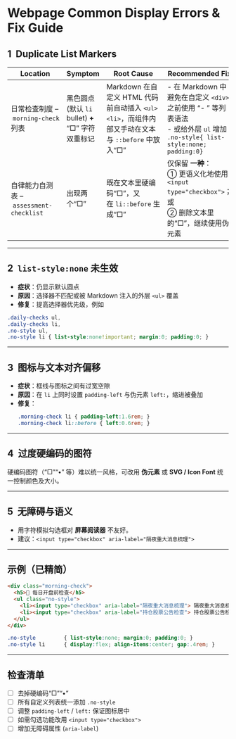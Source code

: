
# Webpage Common Display Errors & Fix Guide

## 1  Duplicate List Markers

| Location | Symptom | Root Cause | Recommended Fix |
|----------|---------|------------|-----------------|
| 日常检查制度 – `morning‑check` 列表 | 黑色圆点 (默认 `li` bullet) **+** “□” 字符双重标记 | Markdown 在自定义 HTML 代码前自动插入 `<ul><li>`，而组件内部又手动在文本与 `::before` 中放入“□” | - 在 Markdown 中避免在自定义 `<div>` 之前使用 “- ” 等列表语法<br>- 或给外层 `ul` 增加 `.no-style{ list-style:none; padding:0}` |
| 自律能力自测表 – `assessment-checklist` | 出现两个“□” | 既在文本里硬编码“□”，又在 `li::before` 生成“□” | 仅保留 **一种**：<br>① 更语义化地使用 `<input type="checkbox">`；或<br>② 删除文本里的“□”，继续使用伪元素 |

---

## 2  `list-style:none` 未生效

* **症状**：仍显示默认圆点  
* **原因**：选择器不匹配或被 Markdown 注入的外层 `<ul>` 覆盖  
* **修复**：提高选择器优先级，例如  

```css
.daily-checks ul,
.daily-checks li,
.no-style ul,
.no-style li { list-style:none!important; margin:0; padding:0; }
```

---

## 3  图标与文本对齐偏移

* **症状**：框线与图标之间有过宽空隙  
* **原因**：在 `li` 上同时设置 `padding-left` 与伪元素 `left:`，缩进被叠加  
* **修复**：  
  ```css
  .morning-check li { padding-left:1.6rem; }
  .morning-check li::before { left:0.6rem; }
  ```

---

## 4  过度硬编码的图符

硬编码图符（“□”“•” 等）难以统一风格，可改用 **伪元素** 或 **SVG / Icon Font** 统一控制颜色及大小。

---

## 5  无障碍与语义

* 用字符模拟勾选框对 **屏幕阅读器** 不友好。  
* 建议：`<input type="checkbox" aria-label="隔夜重大消息梳理">`

---

## 示例（已精简）

```html
<div class="morning-check">
  <h5>🌅 每日开盘前检查</h5>
  <ul class="no-style">
    <li><input type="checkbox" aria-label="隔夜重大消息梳理"> 隔夜重大消息梳理</li>
    <li><input type="checkbox" aria-label="持仓股票公告检查"> 持仓股票公告检查</li>
  </ul>
</div>
```

```css
.no-style         { list-style:none; margin:0; padding:0; }
.no-style li      { display:flex; align-items:center; gap:.4rem; }
```

---

## 检查清单

- [ ] 去掉硬编码“□”“•”
- [ ] 所有自定义列表统一添加 `.no-style`
- [ ] 调整 `padding-left` / `left:` 保证图标居中
- [ ] 如需勾选功能改用 `<input type="checkbox">`
- [ ] 增加无障碍属性 (`aria-label`)
